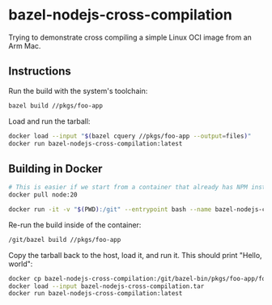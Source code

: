 # bazel-nodejs-cross-compilation

Trying to demonstrate cross compiling a simple Linux OCI image from an Arm Mac.

## Instructions

Run the build with the system's toolchain:

```bash
bazel build //pkgs/foo-app
```

Load and run the tarball:

```bash
docker load --input "$(bazel cquery //pkgs/foo-app --output=files)"
docker run bazel-nodejs-cross-compilation:latest
```

## Building in Docker

```bash
# This is easier if we start from a container that already has NPM installed
docker pull node:20

docker run -it -v "$(PWD):/git" --entrypoint bash --name bazel-nodejs-cross-compilation node:20
```

Re-run the build inside of the container:

```bash
/git/bazel build //pkgs/foo-app
```

Copy the tarball back to the host, load it, and run it. This should print "Hello, world":

```bash
docker cp bazel-nodejs-cross-compilation:/git/bazel-bin/pkgs/foo-app/foo-app/tarball.tar bazel-nodejs-cross-compilation.tar
docker load --input bazel-nodejs-cross-compilation.tar
docker run bazel-nodejs-cross-compilation:latest
```
